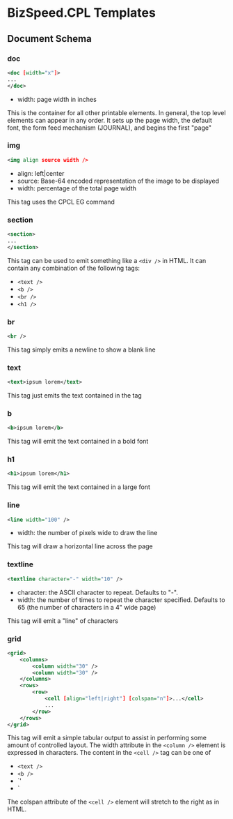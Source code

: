 # BizSpeed.CPL Templates

## Document Schema
### doc
```xml
<doc [width="x"]>
...
</doc>
```
- width: page width in inches

This is the container for all other printable elements. In general, the top level elements can appear in any order. It sets up the page width, the default font, the form feed mechanism (JOURNAL), and begins the first "page"

### img
```xml
<img align source width />
```
- align: left|center
- source: Base-64 encoded representation of the image to be displayed
- width: percentage of the total page width

This tag uses the CPCL EG command

### section
```xml
<section>
...
</section>
```

This tag can be used to emit something like a `<div />` in HTML. It can contain any combination of the following tags:
- `<text />`
- `<b />`
- `<br />`
- `<h1 />`

### br
```xml
<br />
```

This tag simply emits a newline to show a blank line

### text
```xml
<text>ipsum lorem</text>
```

This tag just emits the text contained in the tag

### b
```xml
<b>ipsum lorem</b>
```

This tag will emit the text contained in a bold font

### h1
```xml
<h1>ipsum lorem</h1>
```

This tag will emit the text contained in a large font

### line
```xml
<line width="100" />
```
- width: the number of pixels wide to draw the line

This tag will draw a horizontal line across the page

### textline
```xml
<textline character="-" width="10" />
```
- character: the ASCII character to repeat. Defaults to "-".
- width: the number of times to repeat the character specified. Defaults to 65 (the number of characters in a 4" wide page)

This tag will emit a "line" of characters

### grid
```xml
<grid>
    <columns>
        <column width="30" />
        <column width="30" />
    </columns>
    <rows>
        <row>
            <cell [align="left|right"] [colspan="n"]>...</cell>
            ...
        </row>
    </rows>
</grid>
```

This tag will emit a simple tabular output to assist in performing some amount of controlled layout. The width attribute in the `<column />` element is expressed in characters. The content in the `<cell />` tag can be one of
* `<text />`
* `<b />`
* `<line />'
* `<textline />

The colspan attribute of the `<cell />` element will stretch to the right as in HTML.
